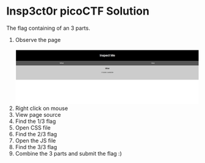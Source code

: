 # Insp3ct0r picoCTF Solution
   The flag containing of an 3 parts.
1. Observe the page<br/><br/>  ![Alt text](img/1.png "placeholder text")
2. Right click on mouse 
3. View page source
4. Find the 1/3 flag
5. Open CSS file 
6. Find the 2/3 flag
7. Open the JS file 
8. Find the 3/3 flag
9. Combine the 3 parts and submit the flag :)





